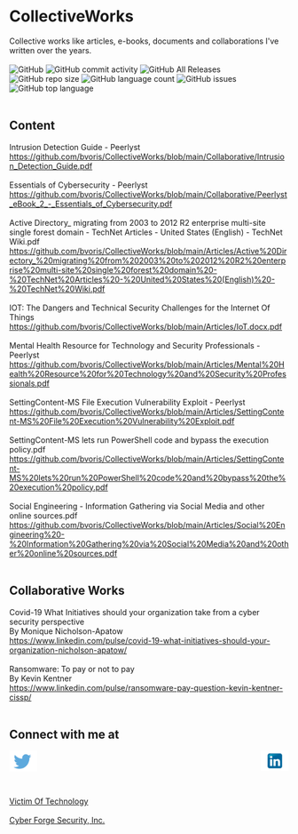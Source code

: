 # CollectiveWorks
Collective works like articles, e-books, documents and collaborations I've written over the years.
<BR /><BR />
<img alt="GitHub" src="https://img.shields.io/github/license/bvoris/CISSPTraining">
<img alt="GitHub commit activity" src="https://img.shields.io/github/commit-activity/m/bvoris/CISSPTraining">
<img alt="GitHub All Releases" src="https://img.shields.io/github/downloads/bvoris/CISSPTraining/total">
<img alt="GitHub repo size" src="https://img.shields.io/github/repo-size/bvoris/CISSPTraining">
<img alt="GitHub language count" src="https://img.shields.io/github/languages/count/bvoris/CISSPTraining">
<img alt="GitHub issues" src="https://img.shields.io/github/issues/bvoris/CISSPTraining">
<img alt="GitHub top language" src="https://img.shields.io/github/languages/top/bvoris/CISSPTraining">
<BR /><BR />

## Content
Intrusion Detection Guide - Peerlyst<BR />
https://github.com/bvoris/CollectiveWorks/blob/main/Collaborative/Intrusion_Detection_Guide.pdf
<BR /><BR />
Essentials of Cybersecurity - Peerlyst<BR />
https://github.com/bvoris/CollectiveWorks/blob/main/Collaborative/Peerlyst_eBook_2_-_Essentials_of_Cybersecurity.pdf
<BR /><BR />
Active Directory_ migrating from 2003 to 2012 R2 enterprise multi-site single forest domain - TechNet Articles - United States (English) - TechNet Wiki.pdf<BR />
https://github.com/bvoris/CollectiveWorks/blob/main/Articles/Active%20Directory_%20migrating%20from%202003%20to%202012%20R2%20enterprise%20multi-site%20single%20forest%20domain%20-%20TechNet%20Articles%20-%20United%20States%20(English)%20-%20TechNet%20Wiki.pdf
<BR /><BR />
IOT: The Dangers and Technical Security Challenges for the Internet Of Things<BR />
https://github.com/bvoris/CollectiveWorks/blob/main/Articles/IoT.docx.pdf
<BR /><BR />
Mental Health Resource for Technology and Security Professionals - Peerlyst<BR />
https://github.com/bvoris/CollectiveWorks/blob/main/Articles/Mental%20Health%20Resource%20for%20Technology%20and%20Security%20Professionals.pdf
<BR /><BR />
SettingContent-MS File Execution Vulnerability Exploit - Peerlyst<BR />
https://github.com/bvoris/CollectiveWorks/blob/main/Articles/SettingContent-MS%20File%20Execution%20Vulnerability%20Exploit.pdf
<BR /><BR />
SettingContent-MS lets run PowerShell code and bypass the execution policy.pdf<BR />
https://github.com/bvoris/CollectiveWorks/blob/main/Articles/SettingContent-MS%20lets%20run%20PowerShell%20code%20and%20bypass%20the%20execution%20policy.pdf
<BR /><BR />
Social Engineering - Information Gathering via Social Media and other online sources.pdf<BR />
https://github.com/bvoris/CollectiveWorks/blob/main/Articles/Social%20Engineering%20-%20Information%20Gathering%20via%20Social%20Media%20and%20other%20online%20sources.pdf
<BR /><BR />


## Collaborative Works
Covid-19 What Initiatives should your organization take from a cyber security perspective<BR />
By Monique Nicholson-Apatow<BR />
https://www.linkedin.com/pulse/covid-19-what-initiatives-should-your-organization-nicholson-apatow/
<BR /><BR />
Ransomware: To pay or not to pay<BR />
By Kevin Kentner<BR />
https://www.linkedin.com/pulse/ransomware-pay-question-kevin-kentner-cissp/
<BR /><BR />

## Connect with me at

<a href="https://twitter.com/HMInfoSecViking?ref_src=twsrc%5Etfw"><IMG SRC="https://github.com/bvoris/bvoris/blob/master/twitter.jpg" WIDTH=10% HEIGHT=10% ALIGN=LEFT></a>

<a href="https://www.linkedin.com/in/brad-voris" target="_blank"><IMG SRC="https://github.com/bvoris/bvoris/blob/master/linkedin.png" WIDTH=10% HEIGHT=4% ALIGN=RIGHT></a>

<BR /><BR />
<BR /><BR />

<A HREF="https://www.victimoftechnology.com">Victim Of Technology<A />
<BR /><BR />
<A HREF="https://www.cyberforgesecurity.com">Cyber Forge Security, Inc.<A />
<BR /><BR />
